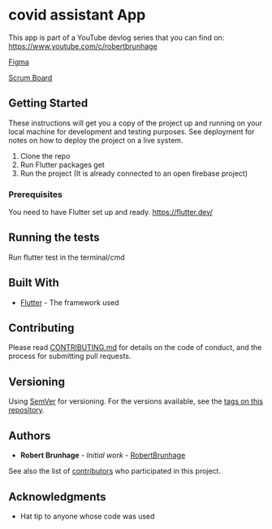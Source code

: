 # covid assistant App

This app is part of a YouTube devlog series that you can find on: https://www.youtube.com/c/robertbrunhage

[Figma](https://www.figma.com/file/gcquKs6daV2Q61B5LXV6ZHzI/covid-reminding-app?node-id=0%3A1)

[Scrum Board](https://trello.com/b/2a6Ta65A/covid-assistant-app-youtube)

## Getting Started

These instructions will get you a copy of the project up and running on your local machine for development and testing purposes. See deployment for notes on how to deploy the project on a live system.

1. Clone the repo
2. Run Flutter packages get
3. Run the project (It is already connected to an open firebase project)

### Prerequisites

You need to have Flutter set up and ready.
https://flutter.dev/

## Running the tests

Run flutter test in the terminal/cmd

## Built With

* [Flutter](https://www.youtube.com/c/robertbrunhage) - The framework used

## Contributing

Please read [CONTRIBUTING.md](https://gist.github.com/PurpleBooth/b24679402957c63ec426) for details on the code of conduct, and the process for submitting pull requests.

## Versioning

Using [SemVer](http://semver.org/) for versioning. For the versions available, see the [tags on this repository](https://github.com/RobertBrunhage/covid_assistant_app_youtube/tags).

## Authors

* **Robert Brunhage** - *Initial work* - [RobertBrunhage](https://github.com/RobertBrunhage)

See also the list of [contributors](https://github.com/RobertBrunhage/covid_assistant_app_youtube/graphs/contributors) who participated in this project.


## Acknowledgments

* Hat tip to anyone whose code was used
